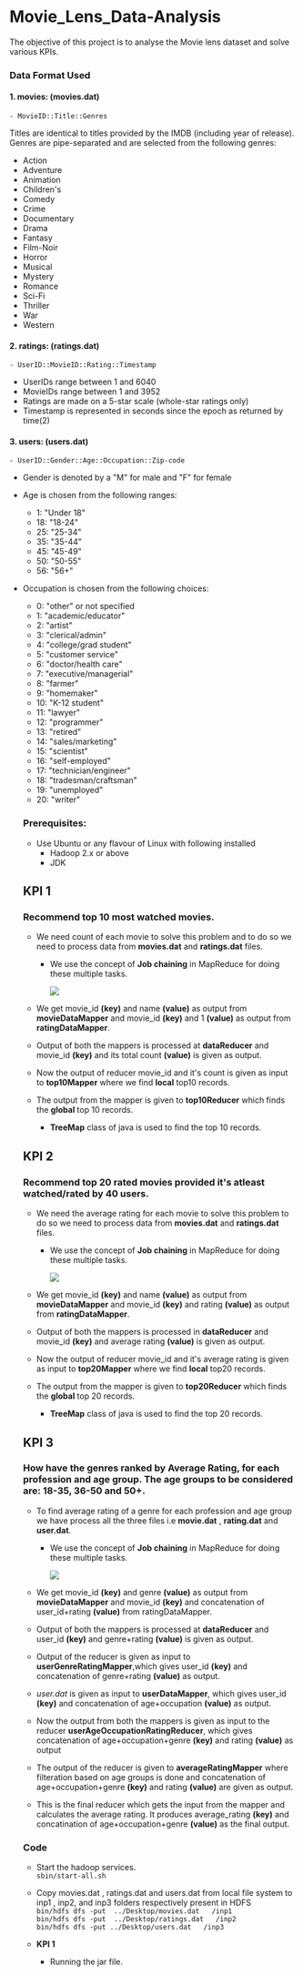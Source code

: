 # Movie_Lens_Data-Analysis
The objective of this project is to analyse the Movie lens dataset and solve various KPIs.


### Data Format Used
 #### 1. movies: (movies.dat)
    - MovieID::Title::Genres

Titles are identical to titles provided by the IMDB (including year of release).
Genres are pipe-separated and are selected from the following genres:
- Action
- Adventure
- Animation
- Children's
- Comedy
- Crime
- Documentary
- Drama
- Fantasy
- Film-Noir
- Horror
- Musical
- Mystery
- Romance
- Sci-Fi
- Thriller
- War
- Western


#### 2. ratings: (ratings.dat)
    - UserID::MovieID::Rating::Timestamp
- UserIDs range between 1 and 6040
- MovieIDs range between 1 and 3952
- Ratings are made on a 5-star scale (whole-star ratings only)
- Timestamp is represented in seconds since the epoch as returned by time(2)

#### 3. users: (users.dat)
    - UserID::Gender::Age::Occupation::Zip-code
- Gender is denoted by a "M" for male and "F" for female
- Age is chosen from the following ranges:
  - 1: "Under 18"
  - 18: "18-24"
  - 25: "25-34"
  - 35: "35-44"
  - 45: "45-49"
  - 50: "50-55"
  - 56: "56+"
  
- Occupation is chosen from the following choices:
  - 0: "other" or not specified
  - 1: "academic/educator"
  - 2: "artist"
  - 3: "clerical/admin"
  - 4: "college/grad student"
  - 5: "customer service"
  - 6: "doctor/health care"
  - 7: "executive/managerial"
  - 8: "farmer"
  - 9: "homemaker"
  - 10: "K-12 student"
  - 11: "lawyer"
  - 12: "programmer"
  - 13: "retired"
  - 14: "sales/marketing"
  - 15: "scientist"
  - 16: "self-employed"
  - 17: "technician/engineer"
  - 18: "tradesman/craftsman"
  - 19: "unemployed"
  - 20: "writer"
  
  ### Prerequisites:
   - Use Ubuntu or any flavour of Linux with following installed
     - Hadoop 2.x or above 
     - JDK


        
  ## KPI 1 ##
    ### Recommend top 10 most watched movies. ###
     - We need count of each movie to solve this problem and to do so we need to process data from **movies.dat** and **ratings.dat** files.
       - We use the concept of **Job chaining** in MapReduce for doing these multiple tasks. 
       
         ![](imgs/kpi_1.PNG)
       
     -  We get movie_id  **(key)**  and name **(value)** as output from **movieDataMapper** and movie_id **(key)**  and 1 **(value)** as output from **ratingDataMapper**.
     - Output of both the mappers is processed at **dataReducer** and  movie_id  **(key)** and its total count **(value)** is given as output.
     - Now the output of reducer  movie_id and it's count is given as input to **top10Mapper** where we find **local** top10 records.
     - The output from the mapper is given to **top10Reducer** which finds the **global** top 10 records.
       - **TreeMap** class of java is used to find the top 10 records. 
    
    
    
    
    
   ## KPI 2 ##   
     ### Recommend top 20 rated movies provided it's atleast watched/rated by 40 users. ###
     - We need the average rating for each movie to solve this problem to do so we need to process data from **movies.dat** and **ratings.dat** files.
       - We use the concept of **Job chaining** in MapReduce for doing these multiple tasks. 
     
         ![](imgs/kpi_2.PNG)
     
     - We get movie_id  **(key)**  and name **(value)** as output from **movieDataMapper** and movie_id **(key)**  and rating **(value)** as output from **ratingDataMapper**.
     - Output of both the mappers is processed in **dataReducer** and  movie_id  **(key)** and average rating **(value)** is given as output.
     - Now the output of reducer  movie_id and it's average rating  is given as input to **top20Mapper** where we find **local** top20 records.
     - The output from the mapper is given to **top20Reducer** which finds the **global** top 20 records.
       - **TreeMap** class of java is used to find the top 20 records.  
   
   ## KPI 3 ##
     ### How have the genres ranked by Average Rating, for each profession and age group. The age groups to be considered are: 18-35, 36-50 and 50+. ###
     - To find average rating of a genre for each profession and age group we have process all the three files i.e **movie.dat** , **rating.dat** and **user.dat**.
       - We use the concept of **Job chaining** in MapReduce for doing these multiple tasks.
       
         ![](imgs/kpi_3.PNG)
     
     - We get movie_id **(key)** and genre **(value)** as output from **movieDataMapper** and movie_id **(key)** and concatenation of user_id+rating **(value)** from ratingDataMapper.
     - Output of both the mappers is processed at **dataReducer** and  user_id  **(key)** and genre+rating **(value)** is given as output.
     - Output of the reducer is given as input to **userGenreRatingMapper**,which gives user_id **(key)**  and concatenation of  genre+rating **(value)** as output.  
     - *user.dat* is given as input to **userDataMapper**, which gives user_id **(key)**   and concatenation of  age+occupation **(value)** as output.
     - Now the output from both the mappers is given as input to the reducer **userAgeOccupationRatingReducer**, which gives 
     concatenation of age+occupation+genre **(key)**  and rating **(value)** as output
     
     - The output of the reducer is given to **averageRatingMapper** where  filteration based on age groups is done and concatenation of age+occupation+genre **(key)**  and rating **(value)** are given as output.
     - This is the final reducer which gets the input from the mapper and calculates the average rating. It produces average_rating **(key)** and concatination of age+occupation+genre **(value)** as the final output.
     
     
     ### Code ### 
     - Start the hadoop services. <br/>
         ``` sbin/start-all.sh ```
       
     - Copy movies.dat , ratings.dat and users.dat from local file system to inp1 , inp2, and inp3 folders respectively present in HDFS<br/>
      ` bin/hdfs dfs -put  ../Desktop/movies.dat   /inp1 `<br/>
       ` bin/hdfs dfs -put  ../Desktop/ratings.dat   /inp2 `<br/>
       ` bin/hdfs dfs -put ../Desktop/users.dat   /inp3  `
     -  **KPI 1**
        - Running the jar file.
        
      
     
